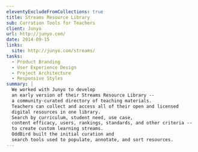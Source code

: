 ```yaml
---
eleventyExcludeFromCollections: true
title: Streams Resource Library
sub: Curration Tools for Teachers
client: Junyo
url: http://junyo.com/
date: 2014-09-15
links:
  site: http://junyo.com/streams/
tasks:
  - Product Branding
  - User Experience Design
  - Project Architecture
  - Responsive Styles
summary: |
  We worked with Junyo to develop
  an early version of their Streams Resource Library --
  a community-curated directory of teaching materials.
  Teachers can collect and access all of their open and licensed
  digital resources in one library.
  Search by curriculum, student need, use case,
  content efficacy, users, rankings, standards, and other criteria --
  to create custom learning streams.
  OddBird built the initial curation and
  search tools used to populate, annotate, and sort resources.
---
```

